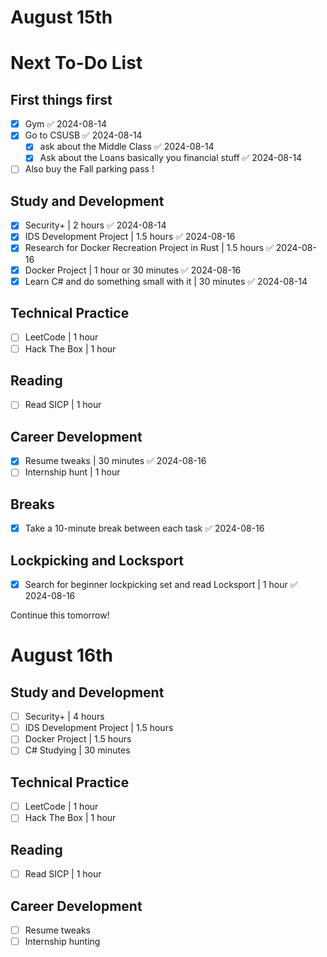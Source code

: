 # August 15th 

# Next To-Do List

## First things first 
- [x] Gym ✅ 2024-08-14
- [x] Go to CSUSB ✅ 2024-08-14
	- [x] ask about the Middle Class ✅ 2024-08-14
	- [x] Ask about the Loans basically you financial stuff ✅ 2024-08-14
- [ ] Also buy the Fall parking pass ! 

## Study and Development
- [x] Security+ | 2 hours ✅ 2024-08-14
- [x] IDS Development Project | 1.5 hours ✅ 2024-08-16
- [x] Research for Docker Recreation Project in Rust | 1.5 hours ✅ 2024-08-16
- [x] Docker Project | 1 hour or 30 minutes ✅ 2024-08-16
- [x] Learn C# and do something small with it | 30 minutes ✅ 2024-08-14

## Technical Practice
- [ ] LeetCode | 1 hour
- [ ] Hack The Box | 1 hour

## Reading
- [ ] Read SICP | 1 hour

## Career Development
- [x] Resume tweaks | 30 minutes ✅ 2024-08-16
- [ ] Internship hunt | 1 hour

## Breaks
- [x] Take a 10-minute break between each task ✅ 2024-08-16

## Lockpicking and Locksport
- [x] Search for beginner lockpicking set and read Locksport | 1 hour ✅ 2024-08-16


Continue this tomorrow! 

# August 16th 
## Study and Development
- [ ] Security+ | 4 hours
- [ ] IDS Development Project | 1.5 hours
- [ ] Docker Project | 1.5 hours
- [ ] C# Studying | 30 minutes

## Technical Practice
- [ ] LeetCode | 1 hour
- [ ] Hack The Box | 1 hour

## Reading
- [ ] Read SICP | 1 hour

## Career Development
- [ ] Resume tweaks
- [ ] Internship hunting
